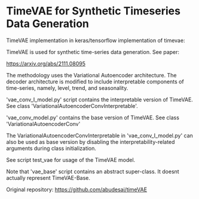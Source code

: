 # TimeVAE for Synthetic Timeseries Data Generation
TimeVAE implementation in keras/tensorflow implementation of timevae: 

TimeVAE is used for synthetic time-series data generation. See paper:

https://arxiv.org/abs/2111.08095

The methodology uses the Variational Autoencoder architecture. The decoder architecture is modified to include interpretable components of time-series, namely, level, trend, and seasonality. 

'vae_conv_I_model.py' script contains the interpretable version of TimeVAE. See class 'VariationalAutoencoderConvInterpretable'. 

'vae_conv_model.py' contains the base version of TimeVAE. See class 'VariationalAutoencoderConv'

The VariationalAutoencoderConvInterpretable in 'vae_conv_I_model.py' can also be used as base version by disabling the interpretability-related arguments during class initialization. 

See script test_vae for usage of the TimeVAE model. 

Note that 'vae_base' script contains an abstract super-class.  It doesnt actually represent TimeVAE-Base. 


Original repository: https://github.com/abudesai/timeVAE
